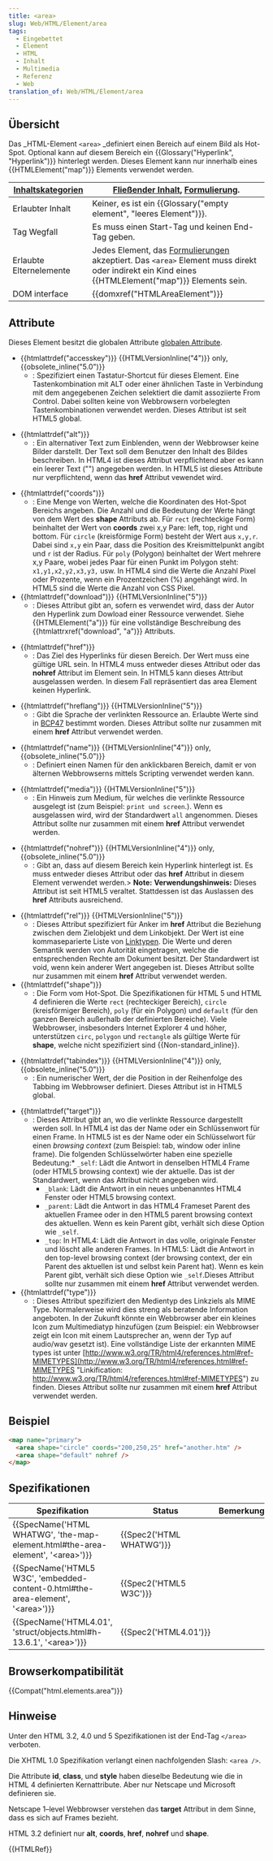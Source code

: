 ```yaml
---
title: <area>
slug: Web/HTML/Element/area
tags:
  - Eingebettet
  - Element
  - HTML
  - Inhalt
  - Multimedia
  - Referenz
  - Web
translation_of: Web/HTML/Element/area
---
```

## Übersicht

Das \_HTML-Element `<area>` \_definiert einen Bereich auf einem Bild als Hot-Spot. Optional kann auf diesem Bereich ein {{Glossary("Hyperlink", "Hyperlink")}} hinterlegt werden. Dieses Element kann nur innerhalb eines {{HTMLElement("map")}} Elements verwendet werden.

| [Inhaltskategorien](/de/docs/HTML/Content_categories "HTML/Content_categories") | [Fließender Inhalt](/de/docs/HTML/Content_categories#Flow_content "HTML/Content categories#Flow content"), [Formulierung](/de/docs/HTML/Content_categories#Phrasing_content "HTML/Content categories#Phrasing content").                                |
| ------------------------------------------------------------------------------- | ------------------------------------------------------------------------------------------------------------------------------------------------------------------------------------------------------------------------------------------------------- |
| Erlaubter Inhalt                                                                | Keiner, es ist ein {{Glossary("empty element", "leeres Element")}}.                                                                                                                                                                    |
| Tag Wegfall                                                                     | Es muss einen Start-Tag und keinen End-Tag geben.                                                                                                                                                                                                       |
| Erlaubte Elternelemente                                                         | Jedes Element, das [Formulierungen](/de/docs/HTML/Content_categories#Phrasing_content "HTML/Content categories#Phrasing content") akzeptiert. Das `<area>` Element muss direkt oder indirekt ein Kind eines {{HTMLElement("map")}} Elements sein. |
| DOM interface                                                                   | {{domxref("HTMLAreaElement")}}                                                                                                                                                                                                                |

## Attribute

Dieses Element besitzt die globalen Attribute [globalen Attribute](/de/docs/HTML/Global_attributes "HTML/Global attributes").

- {{htmlattrdef("accesskey")}} {{HTMLVersionInline("4")}} only, {{obsolete_inline("5.0")}}
  - : Spezifiziert einen Tastatur-Shortcut für dieses Element. Eine Tastenkombination mit ALT oder einer ähnlichen Taste in Verbindung mit dem angegebenen Zeichen selektiert die damit assoziierte From Control. Dabei sollten keine von Webbrowsern vorbelegten Tastenkombinationen verwendet werden. Dieses Attribut ist seit HTML5 global.

<!---->

- {{htmlattrdef("alt")}}
  - : Ein alternativer Text zum Einblenden, wenn der Webbrowser keine Bilder darstellt. Der Text soll dem Benutzer den Inhalt des Bildes beschreiben. In HTML4 ist dieses Attribut verpflichtend aber es kann ein leerer Text ("") angegeben werden. In HTML5 ist dieses Attribute nur verpflichtend, wenn das **href** Attribut vewendet wird.

<!---->

- {{htmlattrdef("coords")}}
  - : Eine Menge von Werten, welche die Koordinaten des Hot-Spot Bereichs angeben. Die Anzahl und die Bedeutung der Werte hängt von dem Wert des **shape** Attributs ab. Für `rect` (rechteckige Form) beinhaltet der Wert von **coords** zwei x,y Pare: left, top, right und bottom. Für `circle` (kreisförmige Form) besteht der Wert aus `x,y,r`. Dabei sind `x,y` ein Paar, dass die Position des Kreismittelpunkt angibt und `r` ist der Radius. Für `poly` (Polygon) beinhaltet der Wert mehrere x,y Paare, wobei jedes Paar für einen Punkt im Polygon steht: `x1,y1,x2,y2,x3,y3,` usw. In HTML4 sind die Werte die Anzahl Pixel oder Prozente, wenn ein Prozentzeichen (%) angehängt wird. In HTML5 sind die Werte die Anzahl von CSS Pixel.
- {{htmlattrdef("download")}} {{HTMLVersionInline("5")}}
  - : Dieses Attribut gibt an, sofern es verwendet wird, dass der Autor den Hyperlink zum Dowload einer Ressource verwendet. Siehe {{HTMLElement("a")}} für eine vollständige Beschreibung des {{htmlattrxref("download", "a")}} Attributs.

<!---->

- {{htmlattrdef("href")}}
  - : Das Ziel des Hyperlinks für diesen Bereich. Der Wert muss eine gültige URL sein. In HTML4 muss entweder dieses Attribut oder das **nohref** Attribut im Element sein. In HTML5 kann dieses Attribut ausgelassen werden. In diesem Fall repräsentiert das area Element keinen Hyperlink.

<!---->

- {{htmlattrdef("hreflang")}} {{HTMLVersionInline("5")}}
  - : Gibt die Sprache der verlinkten Ressource an. Erlaubte Werte sind in [BCP47](http://www.ietf.org/rfc/bcp/bcp47.txt) bestimmt worden. Dieses Attribut sollte nur zusammen mit einem **href** Attribut verwendet werden.

<!---->

- {{htmlattrdef("name")}} {{HTMLVersionInline("4")}} only, {{obsolete_inline("5.0")}}
  - : Definiert einen Namen für den anklickbaren Bereich, damit er von älternen Webbrowserns mittels Scripting verwendet werden kann.

<!---->

- {{htmlattrdef("media")}} {{HTMLVersionInline("5")}}
  - : Ein Hinweis zum Medium, für welches die verlinkte Ressource ausgelegt ist (zum Beispiel: `print und screen`.). Wenn es ausgelassen wird, wird der Standardwert `all` angenommen. Dieses Attribut sollte nur zusammen mit einem **href** Attribut verwendet werden.

<!---->

- {{htmlattrdef("nohref")}} {{HTMLVersionInline("4")}} only, {{obsolete_inline("5.0")}}
  - : Gibt an, dass auf diesem Bereich kein Hyperlink hinterlegt ist. Es muss entweder dieses Attribut oder das **href** Attribut in diesem Element verwendet werden.> **Note:** **Verwendungshinweis:** Dieses Attribut ist seit HTML5 veraltet. Stattdessen ist das Auslassen des **href** Attributs ausreichend.

<!---->

- {{htmlattrdef("rel")}} {{HTMLVersionInline("5")}}
  - : Dieses Attribut spezifiziert für Anker im **href** Attribut die Beziehung zwischen dem Zielobjekt und dem Linkobjekt. Der Wert ist eine kommaseparierte Liste von [Linktypen](/de/docs/Web/HTML/Link_types). Die Werte und deren Semantik werden von Autorität eingetragen, welche die entsprechenden Rechte am Dokument besitzt. Der Standardwert ist void, wenn kein anderer Wert angegeben ist. Dieses Attribut sollte nur zusammen mit einem **href** Attribut verwendet werden.
- {{htmlattrdef("shape")}}
  - : Die Form vom Hot-Spot. Die Spezifikationen für HTML 5 und HTML 4 definieren die Werte `rect` (rechteckiger Bereich), `circle` (kreisförmiger Bereich), `poly` (für ein Polygon) und `default` (für den ganzen Bereich außerhalb der definierten Bereiche). Viele Webbrowser, insbesonders Internet Explorer 4 und höher, unterstützen `circ`, `polygon` und `rectangle` als gültige Werte für **shape**, welche nicht spezifiziert sind {{Non-standard_inline}}.

<!---->

- {{htmlattrdef("tabindex")}} {{HTMLVersionInline("4")}} only, {{obsolete_inline("5.0")}}
  - : Ein numerischer Wert, der die Position in der Reihenfolge des Tabbing im Webbrowser definiert. Dieses Attribut ist in HTML5 global.

<!---->

- {{htmlattrdef("target")}}
  - : Dieses Attribut gibt an, wo die verlinkte Ressource dargestellt werden soll. In HTML4 ist das der Name oder ein Schlüssenwort für einen Frame. In HTML5 ist es der Name oder ein Schlüsselwort für einen _browsing context_ (zum Beispiel: tab, window oder inline frame). Die folgenden Schlüsselwörter haben eine spezielle Bedeutung:\* `_self`: Lädt die Antwort in denselben HTML4 Frame (oder HTML5 browsing context) wie der aktuelle. Das ist der Standardwert, wenn das Attribut nicht angegeben wird.
    - `_blank`: Lädt die Antwort in ein neues unbenanntes HTML4 Fenster oder HTML5 browsing context.
    - `_parent`: Lädt die Antwort in das HTML4 Frameset Parent des aktuellen Framee oder in den HTML5 parent browsing context des aktuellen. Wenn es kein Parent gibt, verhält sich diese Option wie `_self`.
    - `_top`: In HTML4: Lädt die Antwort in das volle, originale Fenster und löscht alle anderen Frames. In HTML5: Lädt die Antwort in den top-level browsing context (der browsing context, der ein Parent des aktuellen ist und selbst kein Parent hat). Wenn es kein Parent gibt, verhält sich diese Option wie `_self`.Dieses Attribut sollte nur zusammen mit einem **href** Attribut verwendet werden.
- {{htmlattrdef("type")}}
  - : Dieses Attribut spezifiziert den Medientyp des Linkziels als MIME Type. Normalerweise wird dies streng als beratende Information angeboten. In der Zukunft könnte ein Webbrowser aber ein kleines Icon zum Multimediatyp hinzufügen (zum Beispiel: ein Webbrowser zeigt ein Icon mit einem Lautsprecher an, wenn der Typ auf audio/wav gesetzt ist). Eine vollständige Liste der erkannten MIME types ist unter [http://www.w3.org/TR/html4/references.html#ref-MIMETYPES](http://www.w3.org/TR/html4/references.html#ref-MIMETYPES "Linkification: http://www.w3.org/TR/html4/references.html#ref-MIMETYPES") zu finden. Dieses Attribut sollte nur zusammen mit einem **href** Attribut verwendet werden.

## Beispiel

```html
<map name="primary">
  <area shape="circle" coords="200,250,25" href="another.htm" />
  <area shape="default" nohref />
</map>
```

## Spezifikationen

| Spezifikation                                                                                                    | Status                           | Bemerkung |
| ---------------------------------------------------------------------------------------------------------------- | -------------------------------- | --------- |
| {{SpecName('HTML WHATWG', 'the-map-element.html#the-area-element', '&lt;area&gt;')}} | {{Spec2('HTML WHATWG')}} |           |
| {{SpecName('HTML5 W3C', 'embedded-content-0.html#the-area-element', '&lt;area&gt;')}} | {{Spec2('HTML5 W3C')}}     |           |
| {{SpecName('HTML4.01', 'struct/objects.html#h-13.6.1', '&lt;area&gt;')}}                 | {{Spec2('HTML4.01')}}     |           |

## Browserkompatibilität

{{Compat("html.elements.area")}}

## Hinweise

Unter den HTML 3.2, 4.0 und 5 Spezifikationen ist der End-Tag `</area>` verboten.

Die XHTML 1.0 Spezifikation verlangt einen nachfolgenden Slash: `<area />`.

Die Attribute **id**, **class**, und **style** haben dieselbe Bedeutung wie die in HTML 4 definierten Kernattribute. Aber nur Netscape und Microsoft definieren sie.

Netscape 1–level Webbrowser verstehen das **target** Attribut in dem Sinne, dass es sich auf Frames bezieht.

HTML 3.2 definiert nur **alt**, **coords**, **href**, **nohref** und **shape**.

{{HTMLRef}}
